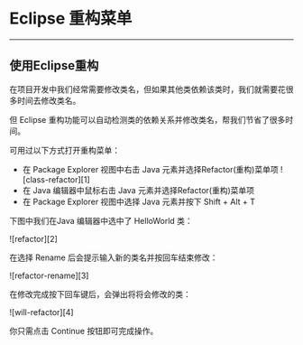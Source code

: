 # Eclipse 重构菜单
* * *

## 使用Eclipse重构

在项目开发中我们经常需要修改类名，但如果其他类依赖该类时，我们就需要花很多时间去修改类名。

但 Eclipse 重构功能可以自动检测类的依赖关系并修改类名，帮我们节省了很多时间。

可用过以下方式打开重构菜单：

* 在 Package Explorer 视图中右击 Java 元素并选择Refactor(重构)菜单项
![class-refactor][1]
* 在 Java 编辑器中鼠标右击 Java 元素并选择Refactor(重构)菜单项
* 在 Package Explorer 视图中选择 Java 元素并按下 Shift + Alt + T

下图中我们在Java 编辑器中选中了 HelloWorld 类：

![refactor][2]

在选择 Rename 后会提示输入新的类名并按回车结束修改：

![refactor-rename][3]

在修改完成按下回车键后，会弹出将将会修改的类：

![will-refactor][4]

你只需点击 Continue 按钮即可完成操作。